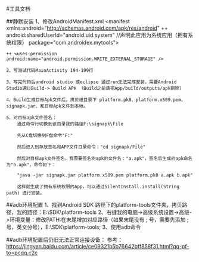 #工具文档

##静默安装
    1、修改AndroidManifest.xml
    <manifest xmlns:android="http://schemas.android.com/apk/res/android"
    ++  android:sharedUserId="android.uid.system" //声明此应用为系统应用（拥有系统权限）
        package="com.androidex.mytools">

    ++ <uses-permission android:name="android.permission.WRITE_EXTERNAL_STORAGE" />

    2、写测试代码MainActivity 194-199行

    3、写完代码后android studio 或eclipse 通过run无法完成安装，需要Android Studio通过Build-> Build APK （Build之前请把App/build/outputs/apk删除）

    4、Build生成目标Apk文件后，拷贝根目录下 platform.pk8、platform.x509.pem、signapk.jar、和目标Apk文件到本地。

    5、对目标apk文件签名：
        通过命令行切换到该目录我的路径F:\signapk\File

        先从C盘切换到F盘命令"F:"

        然后进入到存放签名和APP文件目录命令："cd signapk/File"

        然后对目标apk文件签名，我需要签名的apk的文件名："a.apk"，签名后生成的apk命名为"b.apk"，命令如下：

        "java -jar signapk.jar platform.x509.pem platform.pk8 a.apk b.apk"

        这样就生成了拥有系统权限的App，可以通过SilentInstall.install(String path) 进行安装。


##adb环境配置
    1、找到Android SDK 路径下的platform-tools文件夹，拷贝路径，我的路径：E:\SDK\platform-tools
    2、右键我的电脑->高级系统设置->高级->环境变量：修改PATH:在末尾增加对应路径（如果末尾没有 ; 号，需要先添加 ; 号，英文分号），E:\SDK\platform-tools;
    3、使用adb命令

##adb环境配置后仍旧无法正常连接设备：
    参考：https://jingyan.baidu.com/article/ce09321b5b76642bff858f31.html?qq-pf-to=pcqq.c2c